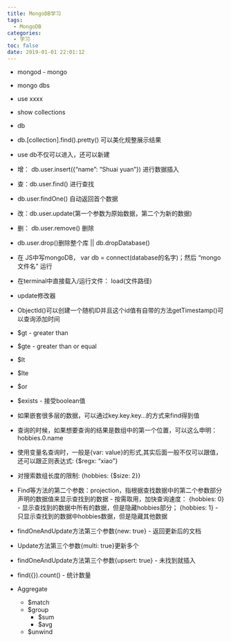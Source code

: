 ```yaml
---
title: MongoDB学习
tags:
  - MongoDB
categories:
  - 学习
toc: false
date: 2019-01-01 22:01:12
---
```


* mongod - mongo
* mongo dbs
* use xxxx
* show collections
* db

* db.[collection].find().pretty() 可以美化规整展示结果

* use db不仅可以进入，还可以新建
* 增： db.user.insert({“name”: “Shuai yuan”})    进行数据插入
*  查：db.user.find()      进行查找
* db.user.findOne()     自动返回首个数据
* 改：db.user.update(第一个参数为原始数据，第二个为新的数据)
* 删： db.user.remove() 删除
* db.user.drop()删除整个库 || db.dropDatabase()

* 在 JS中写mongoDB， var db = connect(database的名字)；然后 “mongo 文件名” 运行
* 在terminal中直接载入/运行文件： load(文件路径)

* update修改器


* ObjectId()可以创建一个随机ID并且这个id值有自带的方法getTimestamp()可以查询添加时间
* $gt - greater than
* $gte - greater than or equal
* $lt
* $lte
* $or
* $exists - 接受boolean值
* 如果嵌套很多层的数据，可以通过key.key.key…的方式来find得到值
* 查询的时候，如果想要查询的结果是数组中的第一个位置，可以这么申明： hobbies.0.name
* 使用变量名查询时，一般是{var: value}的形式,其实后面一般不仅可以跟值，还可以跟正则表达式: {$regx: “xiao”}
* 对搜索数组长度的限制: {hobbies: {$size: 2}}
* Find等方法的第二个参数：projection，指根据查找数据中的第二个参数部分声明的数据值来显示查找到的数据 - 按需取用，加快查询速度：  {hobbies: 0} - 显示查找到的数据中所有的数据，但是隐藏hobbies部分； {hobbies: 1} - 只显示查找到的数据中hobbies数据，但是隐藏其他数据
* findOneAndUpdate方法第三个参数{new: true} - 返回更新后的文档
* Update方法第三个参数{multi: true}更新多个
* findOneAndUpdate方法第三个参数{upsert: true} - 未找到就插入
* find({}).count() - 统计数量

* Aggregate
    * $match
    * $group
        * $sum
        * $avg
    * $unwind

